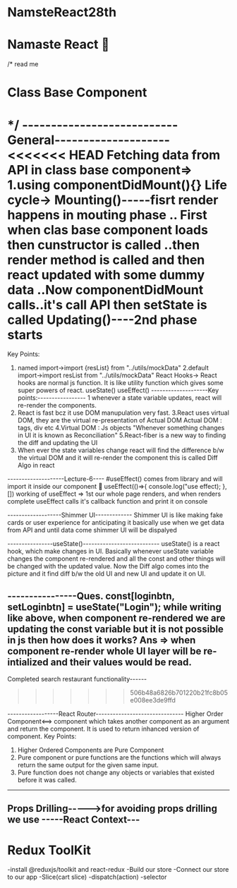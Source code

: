 # NamsteReact28th
# Namaste React 🚀
/*
read me
# Class Base Component
*/
---------------------------General--------------------
<<<<<<< HEAD
Fetching data from API in class base component=>
1.using componentDidMount(){}
Life cycle->
Mounting()-----fisrt render happens in mouting phase
.. First when clas base component loads then cunstructor is called 
..then render method is called and then react updated with some dummy data 
..Now componentDidMount calls..it's call API then setState is called
Updating()----2nd phase starts
=======
Key Points:
1. named import->import {resList} from "../utils/mockData"
2.default import->import resList from "../utils/mockData"
React Hooks-> React hooks are normal js function. It is like utility function which gives some super powers of react.
useState()
useEffect()
--------------------Key points:-----------------
1 whenever a state variable updates, react will re-render the components.
2. React is fast bcz it use DOM manupulation very fast.
3.React uses virtual DOM, they are the virtual re-presentation of Actual DOM
Actual DOM : tags, div etc
4.Virtual DOM : Js objects
"Whenever something changes in UI it is known as Reconciliation"
5.React-fiber is a new way to finding the diff and updating the UI
6. When ever the state variables change react will find the difference b/w the virtual DOM and it will re-render the component this is called Diff Algo in react

--------------------Lecture-6----
#useEffect() comes from library and will import it inside our component
🚀 useEffect(()=>{
   console.log("use effect);
   }, [])
  working of useEffect => 1st our whole page renders, and when renders complete useEffect calls it's callback function and print it on console

-------------------Shimmer UI-------------
Shimmer UI is like making fake cards or user experience for anticipating 
it basically use when we get data from API and until data come shimmer UI will be dispalyed

----------------useState()---------------------------
useState() is a react hook, which make changes in UI. Basically whenever useState variable changes the component re-rendered and all the const and other things will be changed with the updated value. Now the Diff algo comes into the picture and it find diff b/w the old UI and new UI and update it on UI.

----------------Ques.  const[loginbtn, setLoginbtn] = useState("Login");
while writing like above, when component re-rendered we are updating  the const variable but it is not possible in js then how does it works?
Ans => when component re-render whole UI layer will be re-intialized and their values would be read.
---------------------------------------------------
Completed search restaurant functionality------
>>>>>>> 506b48a6826b701220b21fc8b05e008ee3de9ffd

------------------React Router-------------------------------
Higher Order Component<==>
component which takes another component as an argument and return the component. It is used to return inhanced version of component.
Key Points:
1. Higher Ordered Components are Pure Component
2. Pure component or pure functions are the functions which will always return the same output for the given same input.
3. Pure function does not change any objects or variables that existed before it was called.
-----------------------------------------------------------------
Props Drilling----->for avoiding props drilling we use -----React Context---
---------------------------------------------------------
# Redux ToolKit
-install @reduxjs/toolkit and react-redux
-Build our store
-Connect our store to our app
-Slice(cart slice)
-dispatch(action)
-selector


